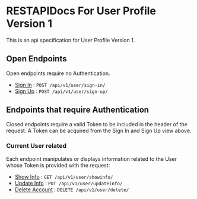 # RESTAPIDocs For User Profile Version 1

This is an api specification for User Profile Version 1.

## Open Endpoints

Open endpoints require no Authentication.

* [Sign In](user/signIn.md) : `POST /api/v1/user/sign-in/`
* [Sign Up](user/signUp.md) : `POST /api/v1/user/sign-up/`

## Endpoints that require Authentication

Closed endpoints require a valid Token to be included in the header of the
request. A Token can be acquired from the Sign In and Sign Up view above.

### Current User related

Each endpoint manipulates or displays information related to the User whose
Token is provided with the request:

* [Show Info](user/showInfo.md) : `GET /api/v1/user/showinfo/`
* [Update Info](user/updateInfo.md) : `PUT /api/v1/user/updateinfo/`
* [Delete Account](user/deleteAccount.md) : `DELETE /api/v1/user/delete/`